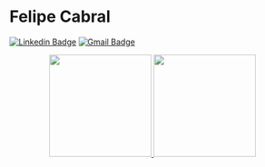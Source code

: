 # Felipe Cabral

[![Linkedin Badge](https://img.shields.io/badge/-felipecabral-blue?style=flat-square&logo=Linkedin&logoColor=white&link=https://www.linkedin.com/in/felipesbcabral/)](https://www.linkedin.com/in/eduardosbcabral/)
[![Gmail Badge](https://img.shields.io/badge/-felipesbcabral@gmail.com-c14438?style=flat-square&logo=Gmail&logoColor=white&link=mailto:felipesbcabral@gmail.com)](mailto:felipesbcabral@gmail.com)

<div align="center">
  <a href="https://github.com/felipesbcabral">
  <img height="180em" src="https://github-readme-stats.vercel.app/api?username=felipesbcabral&show_icons=true&theme=dark&include_all_commits=true&count_private=true"/>
  <img height="180em" src="https://github-readme-stats.vercel.app/api/top-langs/?username=felipesbcabral&layout=compact&langs_count=7&theme=dark"/>
</div>
